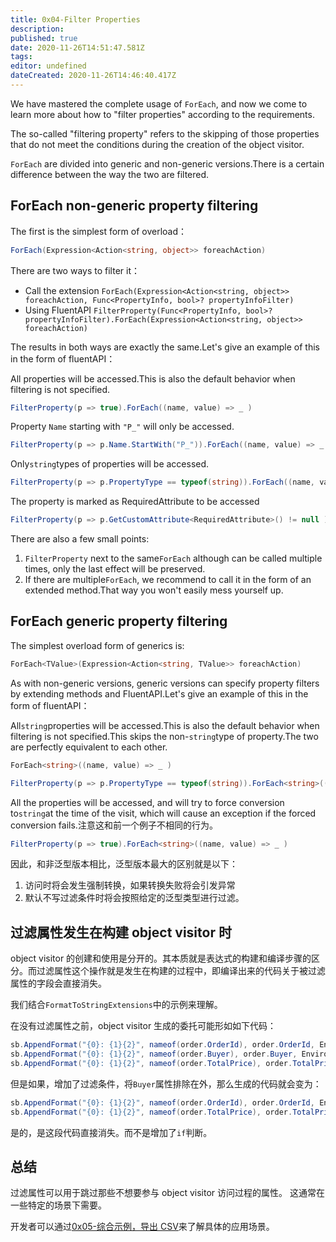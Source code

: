 ```yaml
---
title: 0x04-Filter Properties
description:
published: true
date: 2020-11-26T14:51:47.581Z
tags:
editor: undefined
dateCreated: 2020-11-26T14:46:40.417Z
---
```


We have mastered the complete usage of `ForEach`, and now we come to learn more about how to "filter properties" according to the requirements.

The so-called "filtering property" refers to the skipping of those properties that do not meet the conditions during the creation of the object visitor.

`ForEach` are divided into generic and non-generic versions.There is a certain difference between the way the two are filtered.

## ForEach non-generic property filtering

The first is the simplest form of overload：

```cs
ForEach(Expression<Action<string, object>> foreachAction)
```

There are two ways to filter it：

- Call the extension `ForEach(Expression<Action<string, object>> foreachAction, Func<PropertyInfo, bool>? propertyInfoFilter)`
- Using FluentAPI `FilterProperty(Func<PropertyInfo, bool>? propertyInfoFilter).ForEach(Expression<Action<string, object>> foreachAction)`

The results in both ways are exactly the same.Let's give an example of this in the form of fluentAPI：

All properties will be accessed.This is also the default behavior when filtering is not specified.

```cs
FilterProperty(p => true).ForEach((name, value) => _ )
```

Property `Name` starting with `"P_"` will only be accessed.

```cs
FilterProperty(p => p.Name.StartWith("P_")).ForEach((name, value) => _ )
```

Only`string`types of properties will be accessed.

```cs
FilterProperty(p => p.PropertyType == typeof(string)).ForEach((name, value) => _ )
```

The property is marked as RequiredAttribute to be accessed

```cs
FilterProperty(p => p.GetCustomAttribute<RequiredAttribute>() != null ).ForEach((name, value) => _ )
```

There are also a few small points:

1. `FilterProperty` next to the same`ForEach` although can be called multiple times, only the last effect will be preserved.
2. If there are multiple`ForEach`, we recommend to call it in the form of an extended method.That way you won't easily mess yourself up.

## ForEach generic property filtering

The simplest overload form of generics is:

```cs
ForEach<TValue>(Expression<Action<string, TValue>> foreachAction)
```

As with non-generic versions, generic versions can specify property filters by extending methods and FluentAPI.Let's give an example of this in the form of fluentAPI：

All`string`properties will be accessed.This is also the default behavior when filtering is not specified.This skips the non-`string`type of property.The two are perfectly equivalent to each other.

```cs
ForEach<string>((name, value) => _ )

FilterProperty(p => p.PropertyType == typeof(string)).ForEach<string>((name, value) => _ )
```

All the properties will be accessed, and will try to force conversion to`string`at the time of the visit, which will cause an exception if the forced conversion fails.注意这和前一个例子不相同的行为。

```cs
FilterProperty(p => true).ForEach<string>((name, value) => _ )
```

因此，和非泛型版本相比，泛型版本最大的区别就是以下：

1. 访问时将会发生强制转换，如果转换失败将会引发异常
2. 默认不写过滤条件时将会按照给定的泛型类型进行过滤。

## 过滤属性发生在构建 object visitor 时

object visitor 的创建和使用是分开的。其本质就是表达式的构建和编译步骤的区分。而过滤属性这个操作就是发生在构建的过程中，即编译出来的代码关于被过滤属性的字段会直接消失。

我们结合`FormatToStringExtensions`中的示例来理解。

在没有过滤属性之前，object visitor 生成的委托可能形如如下代码：

```cs
sb.AppendFormat("{0}: {1}{2}", nameof(order.OrderId), order.OrderId, Environment.NewLine);
sb.AppendFormat("{0}: {1}{2}", nameof(order.Buyer), order.Buyer, Environment.NewLine);
sb.AppendFormat("{0}: {1}{2}", nameof(order.TotalPrice), order.TotalPrice, Environment.NewLine);
```

但是如果，增加了过滤条件，将`Buyer`属性排除在外，那么生成的代码就会变为：

```cs
sb.AppendFormat("{0}: {1}{2}", nameof(order.OrderId), order.OrderId, Environment.NewLine);
sb.AppendFormat("{0}: {1}{2}", nameof(order.TotalPrice), order.TotalPrice, Environment.NewLine);
```

是的，是这段代码直接消失。而不是增加了`if`判断。

## 总结

过滤属性可以用于跳过那些不想要参与 object visitor 访问过程的属性。 这通常在一些特定的场景下需要。

开发者可以通过[0x05-综合示例，导出 CSV](/001-quick-started/005-csv-helper)来了解具体的应用场景。
